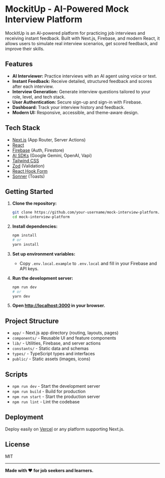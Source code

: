 # MockitUp - AI-Powered Mock Interview Platform

MockitUp is an AI-powered platform for practicing job interviews and receiving instant feedback. Built with Next.js, Firebase, and modern React, it allows users to simulate real interview scenarios, get scored feedback, and improve their skills.

## Features

- **AI Interviewer:** Practice interviews with an AI agent using voice or text.
- **Instant Feedback:** Receive detailed, structured feedback and scores after each interview.
- **Interview Generation:** Generate interview questions tailored to your role, level, and tech stack.
- **User Authentication:** Secure sign-up and sign-in with Firebase.
- **Dashboard:** Track your interview history and feedback.
- **Modern UI:** Responsive, accessible, and theme-aware design.

## Tech Stack

- [Next.js](https://nextjs.org/) (App Router, Server Actions)
- [React](https://react.dev/)
- [Firebase](https://firebase.google.com/) (Auth, Firestore)
- [AI SDKs](https://sdk.vercel.ai/) (Google Gemini, OpenAI, Vapi)
- [Tailwind CSS](https://tailwindcss.com/)
- [Zod](https://zod.dev/) (Validation)
- [React Hook Form](https://react-hook-form.com/)
- [Sonner](https://sonner.emilkowal.ski/) (Toasts)

## Getting Started

1. **Clone the repository:**
   ```bash
   git clone https://github.com/your-username/mock-interview-platform.git
   cd mock-interview-platform
   ```

2. **Install dependencies:**
   ```bash
   npm install
   # or
   yarn install
   ```

3. **Set up environment variables:**
   - Copy `.env.local.example` to `.env.local` and fill in your Firebase and API keys.

4. **Run the development server:**
   ```bash
   npm run dev
   # or
   yarn dev
   ```

5. **Open [http://localhost:3000](http://localhost:3000) in your browser.**

## Project Structure

- `app/` - Next.js app directory (routing, layouts, pages)
- `components/` - Reusable UI and feature components
- `lib/` - Utilities, Firebase, and server actions
- `constants/` - Static data and schemas
- `types/` - TypeScript types and interfaces
- `public/` - Static assets (images, icons)

## Scripts

- `npm run dev` - Start the development server
- `npm run build` - Build for production
- `npm run start` - Start the production server
- `npm run lint` - Lint the codebase

## Deployment

Deploy easily on [Vercel](https://vercel.com/) or any platform supporting Next.js.

## License

MIT

---

**Made with ❤️ for job seekers and learners.**
